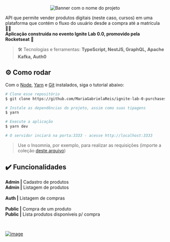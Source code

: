 <div align="center"> <img src="" alt="Banner com o nome do projeto" /> </div>

API que permite vender produtos digitais (neste caso, cursos) em uma plataforma que contém o fluxo do usuário desde a compra até a matrícula 👨‍🎓 <br>
**Aplicação construída no evento Ignite Lab 0.0, promovido pela Rocketseat** 🚀

> :hammer_and_wrench: Tecnologias e ferramentas: **TypeScript, NestJS, GraphQL, Apache Kafka, Auth0**

## :gear: Como rodar

Com o [Node](https://nodejs.org/en/), [Yarn](https://yarnpkg.com/) e [Git](https://git-scm.com/) instalados, siga o tutorial abaixo:

```bash
# Clone esse repositório
$ git clone https://github.com/MariaGabrielaReis/ignite-lab-0-purchases.git

# Instale as dependências do projeto, assim como suas tipagens
$ yarn

# Execute a aplicação
$ yarn dev

# O servidor inciará na porta:3333 - acesse http://localhost:3333
```

> Use o Insomnia, por exemplo, para realizar as requisições (importe a coleção [deste arquivo](./requests_collection))

## ✔️ Funcionalidades

**Admin |** Cadastro de produtos <br>
**Admin |** Listagem de produtos <br>
 <br>
**Auth |** Listagem de compras <br>
 <br>
**Public |** Compra de um produto <br>
**Public |** Lista produtos disponíveis p/ compra <br>

<br>

[![image](https://img.shields.io/badge/✨%20Maria%20Gabriela%20Reis,%202023-LinkedIn-0D9488?style=flat-square)](https://www.linkedin.com/in/mariagabrielareis/)
